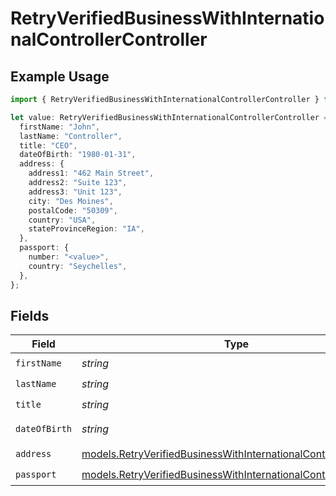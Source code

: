 # RetryVerifiedBusinessWithInternationalControllerController

## Example Usage

```typescript
import { RetryVerifiedBusinessWithInternationalControllerController } from "dwolla/models";

let value: RetryVerifiedBusinessWithInternationalControllerController = {
  firstName: "John",
  lastName: "Controller",
  title: "CEO",
  dateOfBirth: "1980-01-31",
  address: {
    address1: "462 Main Street",
    address2: "Suite 123",
    address3: "Unit 123",
    city: "Des Moines",
    postalCode: "50309",
    country: "USA",
    stateProvinceRegion: "IA",
  },
  passport: {
    number: "<value>",
    country: "Seychelles",
  },
};
```

## Fields

| Field                                                                                                                                    | Type                                                                                                                                     | Required                                                                                                                                 | Description                                                                                                                              | Example                                                                                                                                  |
| ---------------------------------------------------------------------------------------------------------------------------------------- | ---------------------------------------------------------------------------------------------------------------------------------------- | ---------------------------------------------------------------------------------------------------------------------------------------- | ---------------------------------------------------------------------------------------------------------------------------------------- | ---------------------------------------------------------------------------------------------------------------------------------------- |
| `firstName`                                                                                                                              | *string*                                                                                                                                 | :heavy_check_mark:                                                                                                                       | N/A                                                                                                                                      | John                                                                                                                                     |
| `lastName`                                                                                                                               | *string*                                                                                                                                 | :heavy_check_mark:                                                                                                                       | N/A                                                                                                                                      | Controller                                                                                                                               |
| `title`                                                                                                                                  | *string*                                                                                                                                 | :heavy_check_mark:                                                                                                                       | N/A                                                                                                                                      | CEO                                                                                                                                      |
| `dateOfBirth`                                                                                                                            | *string*                                                                                                                                 | :heavy_check_mark:                                                                                                                       | N/A                                                                                                                                      | 1980-01-31                                                                                                                               |
| `address`                                                                                                                                | [models.RetryVerifiedBusinessWithInternationalControllerAddress](../models/retryverifiedbusinesswithinternationalcontrolleraddress.md)   | :heavy_check_mark:                                                                                                                       | N/A                                                                                                                                      |                                                                                                                                          |
| `passport`                                                                                                                               | [models.RetryVerifiedBusinessWithInternationalControllerPassport](../models/retryverifiedbusinesswithinternationalcontrollerpassport.md) | :heavy_check_mark:                                                                                                                       | N/A                                                                                                                                      |                                                                                                                                          |